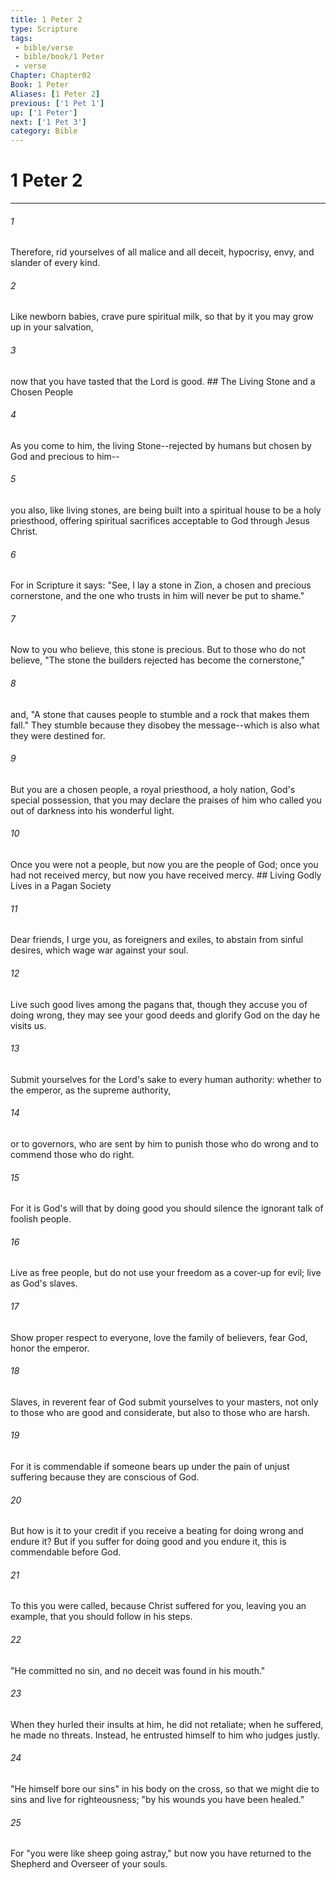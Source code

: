 ```yaml
---
title: 1 Peter 2
type: Scripture
tags:
 - bible/verse
 - bible/book/1 Peter
 - verse
Chapter: Chapter02
Book: 1 Peter
Aliases: [1 Peter 2]
previous: ['1 Pet 1']
up: ['1 Peter']
next: ['1 Pet 3']
category: Bible
---
```

# 1 Peter 2

***


###### 1 
Therefore, rid yourselves of all malice and all deceit, hypocrisy, envy, and slander of every kind. 

###### 2 
Like newborn babies, crave pure spiritual milk, so that by it you may grow up in your salvation, 

###### 3 
now that you have tasted that the Lord is good. ## The Living Stone and a Chosen People 

###### 4 
As you come to him, the living Stone--rejected by humans but chosen by God and precious to him-- 

###### 5 
you also, like living stones, are being built into a spiritual house to be a holy priesthood, offering spiritual sacrifices acceptable to God through Jesus Christ. 

###### 6 
For in Scripture it says: "See, I lay a stone in Zion, a chosen and precious cornerstone, and the one who trusts in him will never be put to shame." 

###### 7 
Now to you who believe, this stone is precious. But to those who do not believe, "The stone the builders rejected has become the cornerstone," 

###### 8 
and, "A stone that causes people to stumble and a rock that makes them fall." They stumble because they disobey the message--which is also what they were destined for. 

###### 9 
But you are a chosen people, a royal priesthood, a holy nation, God's special possession, that you may declare the praises of him who called you out of darkness into his wonderful light. 

###### 10 
Once you were not a people, but now you are the people of God; once you had not received mercy, but now you have received mercy. ## Living Godly Lives in a Pagan Society 

###### 11 
Dear friends, I urge you, as foreigners and exiles, to abstain from sinful desires, which wage war against your soul. 

###### 12 
Live such good lives among the pagans that, though they accuse you of doing wrong, they may see your good deeds and glorify God on the day he visits us. 

###### 13 
Submit yourselves for the Lord's sake to every human authority: whether to the emperor, as the supreme authority, 

###### 14 
or to governors, who are sent by him to punish those who do wrong and to commend those who do right. 

###### 15 
For it is God's will that by doing good you should silence the ignorant talk of foolish people. 

###### 16 
Live as free people, but do not use your freedom as a cover-up for evil; live as God's slaves. 

###### 17 
Show proper respect to everyone, love the family of believers, fear God, honor the emperor. 

###### 18 
Slaves, in reverent fear of God submit yourselves to your masters, not only to those who are good and considerate, but also to those who are harsh. 

###### 19 
For it is commendable if someone bears up under the pain of unjust suffering because they are conscious of God. 

###### 20 
But how is it to your credit if you receive a beating for doing wrong and endure it? But if you suffer for doing good and you endure it, this is commendable before God. 

###### 21 
To this you were called, because Christ suffered for you, leaving you an example, that you should follow in his steps. 

###### 22 
"He committed no sin, and no deceit was found in his mouth." 

###### 23 
When they hurled their insults at him, he did not retaliate; when he suffered, he made no threats. Instead, he entrusted himself to him who judges justly. 

###### 24 
"He himself bore our sins" in his body on the cross, so that we might die to sins and live for righteousness; "by his wounds you have been healed." 

###### 25 
For "you were like sheep going astray," but now you have returned to the Shepherd and Overseer of your souls. 
